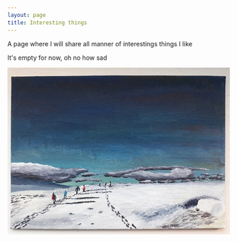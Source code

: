```yaml
---
layout: page
title: Interesting things
---
```

A page where I will share all manner of interestings things I like

It's empty for now, oh no how sad
		
<img src = 'painting-snowy-walk.jpg' alt = 'Painting of my family hiking across a snow covered landscape under a clear blue sky'/>
